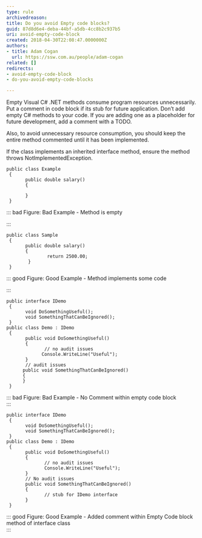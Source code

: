 ```yaml
---
type: rule
archivedreason: 
title: Do you avoid Empty code blocks?
guid: 87d8d6e4-deba-44bf-a5db-4cc8b2c937b5
uri: avoid-empty-code-block
created: 2018-04-30T22:08:47.0000000Z
authors:
- title: Adam Cogan
  url: https://ssw.com.au/people/adam-cogan
related: []
redirects:
- avoid-empty-code-block
- do-you-avoid-empty-code-blocks

---
```


Empty Visual C# .NET methods consume program resources unnecessarily. Put a comment in code block if its stub for future application.
Don’t add empty C# methods to your code. If you are adding one as a placeholder for future development, add a comment with a TODO.

Also, to avoid unnecessary resource consumption, you should keep the entire method commented until it has been implemented.


If the class implements an inherited interface method, ensure the method throws NotImplementedException.


<!--endintro-->



```
public class Example
 {
       public double salary()
       { 
   
       }
 }
```




::: bad
Figure: Bad Example - Method is empty

:::



```
public class Sample
 {
       public double salary()
       {
               return 2500.00;
        }
 }
```




::: good
Figure: Good Example - Method implements some code

:::



```
public interface IDemo
 {
       void DoSomethingUseful();
       void SomethingThatCanBeIgnored();
 }
public class Demo : IDemo
 {
       public void DoSomethingUseful()
       {
              // no audit issues
             Console.WriteLine("Useful");
       }
       // audit issues 
      public void SomethingThatCanBeIgnored()
      { 
      } 
 }
```




::: bad
Figure: Bad Example - No Comment within empty code block  
:::



```
public interface IDemo
 {
       void DoSomethingUseful();
       void SomethingThatCanBeIgnored();
 }
public class Demo : IDemo
 {
       public void DoSomethingUseful()
       {
              // no audit issues
              Console.WriteLine("Useful");
       }
       // No audit issues 
       public void SomethingThatCanBeIgnored() 
       {
              // stub for IDemo interface
       } 
 }
```




::: good
Figure: Good Example - Added comment within Empty Code block method of interface class  
:::

